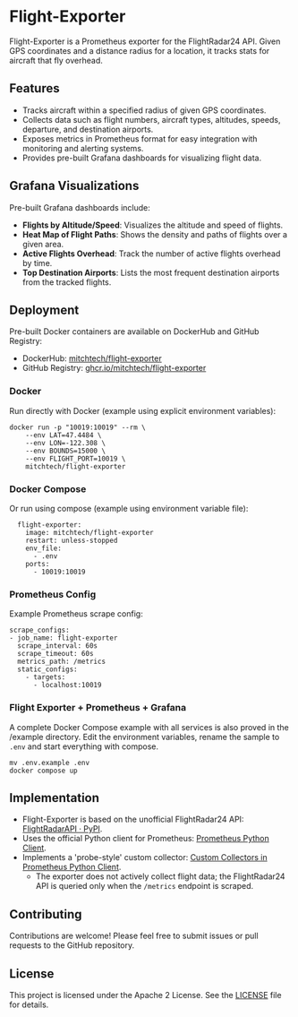 # Flight-Exporter

Flight-Exporter is a Prometheus exporter for the FlightRadar24 API. Given GPS coordinates and a distance radius for a location, it tracks stats for aircraft that fly overhead.

## Features

- Tracks aircraft within a specified radius of given GPS coordinates.
- Collects data such as flight numbers, aircraft types, altitudes, speeds, departure, and destination airports.
- Exposes metrics in Prometheus format for easy integration with monitoring and alerting systems.
- Provides pre-built Grafana dashboards for visualizing flight data.

## Grafana Visualizations

Pre-built Grafana dashboards include:
- **Flights by Altitude/Speed**: Visualizes the altitude and speed of flights.
- **Heat Map of Flight Paths**: Shows the density and paths of flights over a given area.
- **Active Flights Overhead**: Track the number of active flights overhead by time.
- **Top Destination Airports**: Lists the most frequent destination airports from the tracked flights.

## Deployment

Pre-built Docker containers are available on DockerHub and GitHub Registry:
- DockerHub: [mitchtech/flight-exporter](https://hub.docker.com/r/mitchtech/flight-exporter)
- GitHub Registry: [ghcr.io/mitchtech/flight-exporter](https://ghcr.io/mitchtech/flight-exporter)

### Docker

Run directly with Docker (example using explicit environment variables):
```
docker run -p "10019:10019" --rm \
	--env LAT=47.4484 \
	--env LON=-122.308 \
	--env BOUNDS=15000 \
	--env FLIGHT_PORT=10019 \
	mitchtech/flight-exporter
```
### Docker Compose

Or run using compose (example using environment variable file):
```
  flight-exporter:
    image: mitchtech/flight-exporter
    restart: unless-stopped
    env_file:
      - .env
    ports:
      - 10019:10019
```

### Prometheus Config

Example Prometheus scrape config:
```
scrape_configs:
- job_name: flight-exporter
  scrape_interval: 60s
  scrape_timeout: 60s
  metrics_path: /metrics
  static_configs:
    - targets:
      - localhost:10019
``` 

### Flight Exporter + Prometheus + Grafana

A complete Docker Compose example with all services is also proved in the /example directory. Edit the environment variables, rename the sample to `.env` and start everything with compose.
```
mv .env.example .env
docker compose up
```

## Implementation

- Flight-Exporter is based on the unofficial FlightRadar24 API: [FlightRadarAPI · PyPI](https://pypi.org/project/FlightRadarAPI/).
- Uses the official Python client for Prometheus: [Prometheus Python Client](https://prometheus.io/).
- Implements a 'probe-style' custom collector: [Custom Collectors in Prometheus Python Client](https://prometheus.github.io/client_python/collector/custom/).
	- The exporter does not actively collect flight data; the FlightRadar24 API is queried only when the `/metrics` endpoint is scraped.

## Contributing

Contributions are welcome! Please feel free to submit issues or pull requests to the GitHub repository.

## License

This project is licensed under the Apache 2 License. See the [LICENSE](https://github.com/mitchtech/flight-exporter/blob/main/LICENSE) file for details.